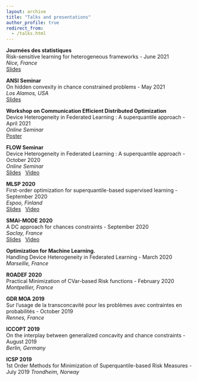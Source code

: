 ```yaml
---
layout: archive
title: "Talks and presentations"
author_profile: true
redirect_from:
  - /talks.html
---
```

**Journées des statistiques**  
Risk-sensitive learning for heterogeneous frameworks - June 2021  
*Nice, France*  
[Slides](/files/talk-sfl-jds)

**ANSI Seminar**  
On hidden convexity in chance constrained problems - May 2021  
*Los Alamos, USA*  
[Slides](/files/ansi-talk)

**Workshop on Communication Efficient Distributed Optimization**  
Device Heterogeneity in Federated Learning : A superquantile approach - April 2021  
*Online Seminar*  
[Poster](/files/poster-yassine_laguel.png)

**FLOW Seminar**  
Device Heterogeneity in Federated Learning : A superquantile approach - October 2020  
*Online Seminar*  
[Slides](/files/simplicial_fl-slides.pdf)  &nbsp;
[Video](https://www.youtube.com/watch?v=W-oNzU04Y8I)

**MLSP 2020**  
First-order optimization for superquantile-based supervised learning - September 2020  
*Espoo, Finland*  
[Slides](/files/spqr-slides.pdf)  &nbsp;
[Video](https://www.youtube.com/watch?v=JRWvWxOxRiQ)  

**SMAI-MODE 2020**  
A DC approach for chances constraints - September 2020  
*Saclay, France*  
[Slides](/files/taco-slides.pdf)  &nbsp;
[Video](https://www.youtube.com/watch?v=KB3sV-trEy4&list)

**Optimization for Machine Learning.**  
Handling Device Heterogeneity in Federated Learning - March 2020  
*Marseille, France*  

**ROADEF 2020**  
Practical Minimization of CVar-based Risk functions - February 2020  
*Montpellier, France*  

**GDR MOA 2019**  
Sur l’usage de la transconcavité pour les problèmes avec contraintes en probabilités - October 2019  
*Rennes, France*  

**ICCOPT 2019**  
On the interplay between generalized concavity and chance constraints - August 2019  
*Berlin, Germany*  

**ICSP 2019**  
1st Order Methods for Minimization of Superquantile-based Risk Measures - July 2019
*Trondheim, Norway*
